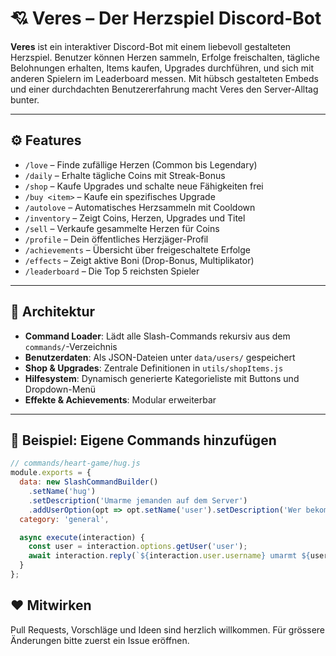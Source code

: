 # 💘 Veres – Der Herzspiel Discord-Bot

**Veres** ist ein interaktiver Discord-Bot mit einem liebevoll gestalteten Herzspiel. Benutzer können Herzen sammeln, Erfolge freischalten, tägliche Belohnungen erhalten, Items kaufen, Upgrades durchführen, und sich mit anderen Spielern im Leaderboard messen. Mit hübsch gestalteten Embeds und einer durchdachten Benutzererfahrung macht Veres den Server-Alltag bunter.

---

## ⚙️ Features

- `/love` – Finde zufällige Herzen (Common bis Legendary)
- `/daily` – Erhalte tägliche Coins mit Streak-Bonus
- `/shop` – Kaufe Upgrades und schalte neue Fähigkeiten frei
- `/buy <item>` – Kaufe ein spezifisches Upgrade
- `/autolove` – Automatisches Herzsammeln mit Cooldown
- `/inventory` – Zeigt Coins, Herzen, Upgrades und Titel
- `/sell` – Verkaufe gesammelte Herzen für Coins
- `/profile` – Dein öffentliches Herzjäger-Profil
- `/achievements` – Übersicht über freigeschaltete Erfolge
- `/effects` – Zeigt aktive Boni (Drop-Bonus, Multiplikator)
- `/leaderboard` – Die Top 5 reichsten Spieler

---

## 🧠 Architektur

- **Command Loader**: Lädt alle Slash-Commands rekursiv aus dem `commands/`-Verzeichnis
- **Benutzerdaten**: Als JSON-Dateien unter `data/users/` gespeichert
- **Shop & Upgrades**: Zentrale Definitionen in `utils/shopItems.js`
- **Hilfesystem**: Dynamisch generierte Kategorieliste mit Buttons und Dropdown-Menü
- **Effekte & Achievements**: Modular erweiterbar

---

## 🧪 Beispiel: Eigene Commands hinzufügen

```js
// commands/heart-game/hug.js
module.exports = {
  data: new SlashCommandBuilder()
    .setName('hug')
    .setDescription('Umarme jemanden auf dem Server')
    .addUserOption(opt => opt.setName('user').setDescription('Wer bekommt die Umarmung?').setRequired(true)),
  category: 'general',

  async execute(interaction) {
    const user = interaction.options.getUser('user');
    await interaction.reply(`${interaction.user.username} umarmt ${user.username} 🤗`);
  }
};
```

## ❤️ Mitwirken

Pull Requests, Vorschläge und Ideen sind herzlich willkommen. Für grössere Änderungen bitte zuerst ein Issue eröffnen.

